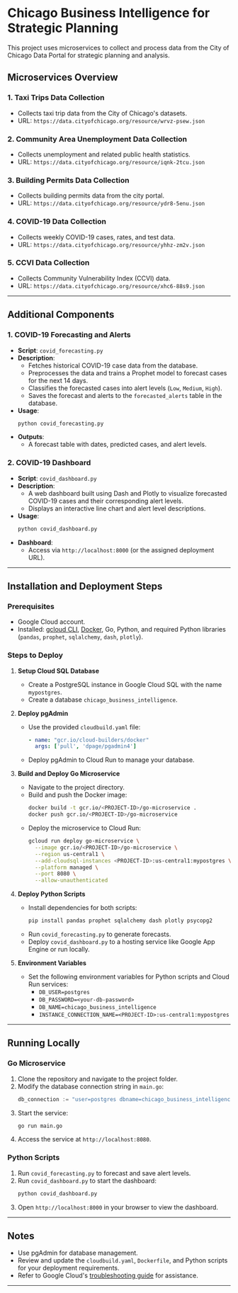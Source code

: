 # Chicago Business Intelligence for Strategic Planning

This project uses microservices to collect and process data from the City of Chicago Data Portal for strategic planning and analysis.

## Microservices Overview

### 1. **Taxi Trips Data Collection**
   - Collects taxi trip data from the City of Chicago's datasets.
   - URL: `https://data.cityofchicago.org/resource/wrvz-psew.json`

### 2. **Community Area Unemployment Data Collection**
   - Collects unemployment and related public health statistics.
   - URL: `https://data.cityofchicago.org/resource/iqnk-2tcu.json`

### 3. **Building Permits Data Collection**
   - Collects building permits data from the city portal.
   - URL: `https://data.cityofchicago.org/resource/ydr8-5enu.json`

### 4. **COVID-19 Data Collection**
   - Collects weekly COVID-19 cases, rates, and test data.
   - URL: `https://data.cityofchicago.org/resource/yhhz-zm2v.json`

### 5. **CCVI Data Collection**
   - Collects Community Vulnerability Index (CCVI) data.
   - URL: `https://data.cityofchicago.org/resource/xhc6-88s9.json`

---

## Additional Components

### 1. **COVID-19 Forecasting and Alerts**
   - **Script**: `covid_forecasting.py`
   - **Description**:
     - Fetches historical COVID-19 case data from the database.
     - Preprocesses the data and trains a Prophet model to forecast cases for the next 14 days.
     - Classifies the forecasted cases into alert levels (`Low`, `Medium`, `High`).
     - Saves the forecast and alerts to the `forecasted_alerts` table in the database.
   - **Usage**:
     ```bash
     python covid_forecasting.py
     ```
   - **Outputs**:
     - A forecast table with dates, predicted cases, and alert levels.

### 2. **COVID-19 Dashboard**
   - **Script**: `covid_dashboard.py`
   - **Description**:
     - A web dashboard built using Dash and Plotly to visualize forecasted COVID-19 cases and their corresponding alert levels.
     - Displays an interactive line chart and alert level descriptions.
   - **Usage**:
     ```bash
     python covid_dashboard.py
     ```
   - **Dashboard**:
     - Access via `http://localhost:8000` (or the assigned deployment URL).

---

## Installation and Deployment Steps

### Prerequisites
- Google Cloud account.
- Installed: [gcloud CLI](https://cloud.google.com/sdk/docs/install), [Docker](https://www.docker.com/), Go, Python, and required Python libraries (`pandas`, `prophet`, `sqlalchemy`, `dash`, `plotly`).

### Steps to Deploy

1. **Setup Cloud SQL Database**
   - Create a PostgreSQL instance in Google Cloud SQL with the name `mypostgres`.
   - Create a database `chicago_business_intelligence`.

2. **Deploy pgAdmin**
   - Use the provided `cloudbuild.yaml` file:
     ```yaml
     - name: "gcr.io/cloud-builders/docker"
       args: ['pull', 'dpage/pgadmin4']
     ```
   - Deploy pgAdmin to Cloud Run to manage your database.

3. **Build and Deploy Go Microservice**
   - Navigate to the project directory.
   - Build and push the Docker image:
     ```bash
     docker build -t gcr.io/<PROJECT-ID>/go-microservice .
     docker push gcr.io/<PROJECT-ID>/go-microservice
     ```
   - Deploy the microservice to Cloud Run:
     ```bash
     gcloud run deploy go-microservice \
       --image gcr.io/<PROJECT-ID>/go-microservice \
       --region us-central1 \
       --add-cloudsql-instances <PROJECT-ID>:us-central1:mypostgres \
       --platform managed \
       --port 8080 \
       --allow-unauthenticated
     ```

4. **Deploy Python Scripts**
   - Install dependencies for both scripts:
     ```bash
     pip install pandas prophet sqlalchemy dash plotly psycopg2
     ```
   - Run `covid_forecasting.py` to generate forecasts.
   - Deploy `covid_dashboard.py` to a hosting service like Google App Engine or run locally.

5. **Environment Variables**
   - Set the following environment variables for Python scripts and Cloud Run services:
     - `DB_USER=postgres`
     - `DB_PASSWORD=<your-db-password>`
     - `DB_NAME=chicago_business_intelligence`
     - `INSTANCE_CONNECTION_NAME=<PROJECT-ID>:us-central1:mypostgres`

---

## Running Locally

### Go Microservice
1. Clone the repository and navigate to the project folder.
2. Modify the database connection string in `main.go`:
   ```go
   db_connection := "user=postgres dbname=chicago_business_intelligence password=<your-password> host=localhost sslmode=disable port=5432"
   ```
3. Start the service:
   ```bash
   go run main.go
   ```
4. Access the service at `http://localhost:8080`.

### Python Scripts
1. Run `covid_forecasting.py` to forecast and save alert levels.
2. Run `covid_dashboard.py` to start the dashboard:
   ```bash
   python covid_dashboard.py
   ```
3. Open `http://localhost:8000` in your browser to view the dashboard.

---

## Notes
- Use pgAdmin for database management.
- Review and update the `cloudbuild.yaml`, `Dockerfile`, and Python scripts for your deployment requirements.
- Refer to Google Cloud's [troubleshooting guide](https://cloud.google.com/docs/troubleshooting) for assistance.

--- 
